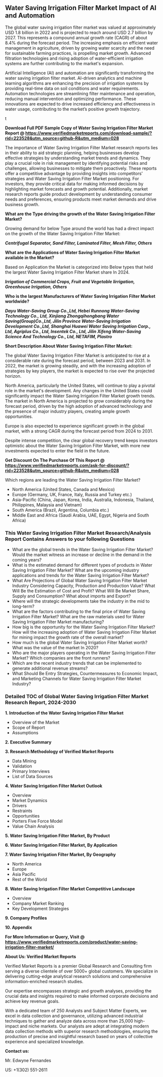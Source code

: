 <h2>Water Saving Irrigation Filter Market Impact of AI and Automation</h2><p>The global water saving irrigation filter market was valued at approximately USD 1.8 billion in 2022 and is projected to reach around USD 2.7 billion by 2027. This represents a compound annual growth rate (CAGR) of about 8.4% during the forecast period. The increasing emphasis on efficient water management in agriculture, driven by growing water scarcity and the need for sustainable farming practices, is propelling market growth. Advanced filtration technologies and rising adoption of water-efficient irrigation systems are further contributing to the market's expansion.</p><p>Artificial Intelligence (AI) and automation are significantly transforming the water saving irrigation filter market. AI-driven analytics and machine learning algorithms are enhancing the precision of irrigation systems by providing real-time data on soil conditions and water requirements. Automation technologies are streamlining filter maintenance and operation, reducing manual intervention and optimizing performance. These innovations are expected to drive increased efficiency and effectiveness in water usage, contributing to the market’s positive growth trajectory.</p>t</p><p id="" class=""><strong>Download Full PDF Sample Copy of Water Saving Irrigation Filter Market Report @ <a href="https://www.verifiedmarketreports.com/download-sample/?rid=223528&utm_source=github-R&utm_medium=028" target="_blank">https://www.verifiedmarketreports.com/download-sample/?rid=223528&utm_source=github-R&utm_medium=028</a></strong></p><p>The importance of&nbsp;Water Saving Irrigation Filter Market research reports lies in their ability to aid strategic planning, helping businesses develop effective strategies by understanding market trends and dynamics. They play a crucial role in risk management by identifying potential risks and challenges, allowing businesses to mitigate them proactively. These reports offer a competitive advantage by providing insights into competitors' strategies and Water Saving Irrigation Filter Market positioning. For investors, they provide critical data for making informed decisions by highlighting market forecasts and growth potential. Additionally, market research reports guide product development by understanding consumer needs and preferences, ensuring products meet market demands and drive business growth.</p><p><strong>What are the&nbsp;Type driving the growth of the Water Saving Irrigation Filter Market?</strong></p><p id="" class="">Growing demand for below Type around the world has had a direct impact on the growth of the Water Saving Irrigation Filter Market:</p><em><strong>Centrifugal Separator, Sand Filter, Laminated Filter, Mesh Filter, Others</strong></em></p><strong>What are the&nbsp;Applications&nbsp;of Water Saving Irrigation Filter Market available in the Market?</strong></p><p id="" class="">Based on Application the Market is categorized into Below types that held the largest Water Saving Irrigation Filter Market share In 2024.</p><em><strong>Irrigation of Commercial Crops, Fruit and Vegetable Iirrigation, Greenhouse Irrigation, Others</strong></em></p><strong>Who is the largest Manufacturers of Water Saving Irrigation Filter Market worldwide?</strong></p><p><em><strong>Dayu Water-Saving Group Co.,Ltd, Hebei Runnong Water-Saving Technology Co., Ltd, Xinjiang Zhongqihongbang Water Saving(Group)Co.,Ltd, Jilin Province Water-Saving Irrigation Development Co.,Ltd, Shanghai Huawei Water Saving Irrigation Corp., Ltd, Agriplus Co., Ltd, Insentek Co., Ltd, Jilin Xifeng Water-Saving Science And Technology Co., Ltd, NETAFIM, Plastro</strong></em></p><p id="" class=""><strong>Short Description About Water Saving Irrigation Filter Market:</strong></p><p>The global Water Saving Irrigation Filter Market is anticipated to rise at a considerable rate during the forecast period, between 2023 and 2031. In 2022, the market is growing steadily, and with the increasing adoption of strategies by key players, the market is expected to rise over the projected horizon.</p><p>North America, particularly the United States, will continue to play a pivotal role in the market's development. Any changes in the United States could significantly impact the Water Saving Irrigation Filter Market growth trends. The market in North America is projected to grow considerably during the forecast period, driven by the high adoption of advanced technology and the presence of major industry players, creating ample growth opportunities.</p><p>Europe is also expected to experience significant growth in the global market, with a strong CAGR during the forecast period from 2024 to 2031.</p><p>Despite intense competition, the clear global recovery trend keeps investors optimistic about the Water Saving Irrigation Filter Market, with more new investments expected to enter the field in the future.</p><p id="" class=""><strong>Get Discount On The Purchase Of This Report @ <a href="https://www.verifiedmarketreports.com/ask-for-discount/?rid=223528&utm_source=github-R&utm_medium=028" target="_blank">https://www.verifiedmarketreports.com/ask-for-discount/?rid=223528&utm_source=github-R&utm_medium=028</a></strong></p>Which regions are leading the Water Saving Irrigation Filter Market?</p><ul><li>North America (United States, Canada and Mexico)</li><li>Europe (Germany, UK, France, Italy, Russia and Turkey etc.)</li><li>Asia-Pacific (China, Japan, Korea, India, Australia, Indonesia, Thailand, Philippines, Malaysia and Vietnam)</li><li>South America (Brazil, Argentina, Columbia etc.)</li><li>Middle East and Africa (Saudi Arabia, UAE, Egypt, Nigeria and South Africa)</li></ul><h3 id="" class="">This Water Saving Irrigation Filter Market Research/Analysis Report Contains Answers to your following Questions</h3><ul><li>What are the global trends in the Water Saving Irrigation Filter Market? Would the market witness an increase or decline in the demand in the coming years?</li><li>What is the estimated demand for different types of products in Water Saving Irrigation Filter Market? What are the upcoming industry applications and trends for the Water Saving Irrigation Filter Market?</li><li>What Are Projections of Global Water Saving Irrigation Filter Market Industry Considering Capacity, Production and Production Value? What Will Be the Estimation of Cost and Profit? What Will Be Market Share, Supply and Consumption? What about imports and Export?</li><li>Where will the strategic developments take the industry in the mid to long-term?</li><li>What are the factors contributing to the final price of Water Saving Irrigation Filter Market? What are the raw materials used for Water Saving Irrigation Filter Market manufacturing?</li><li>How big is the opportunity for the Water Saving Irrigation Filter Market? How will the increasing adoption of Water Saving Irrigation Filter Market for mining impact the growth rate of the overall market?</li><li>How much is the global Water Saving Irrigation Filter Market worth? What was the value of the market In 2020?</li><li>Who are the major players operating in the Water Saving Irrigation Filter Market? Which companies are the front runners?</li><li>Which are the recent industry trends that can be implemented to generate additional revenue streams?</li><li>What Should Be Entry Strategies, Countermeasures to Economic Impact, and Marketing Channels for Water Saving Irrigation Filter Market Industry?</li></ul><h3 id="" class="">Detailed TOC of Global Water Saving Irrigation Filter Market Research Report, 2024-2030</h3><p id="" class=""><strong>1. Introduction of the Water Saving Irrigation Filter Market</strong></p><ul><li>Overview of the Market</li><li>Scope of Report</li><li>Assumptions</li></ul><p id="" class=""><strong>2. Executive Summary</strong></p><p id="" class=""><strong>3. Research Methodology of Verified Market Reports</strong></p><ul><li>Data Mining</li><li>Validation</li><li>Primary Interviews</li><li>List of Data Sources</li></ul><p id="" class=""><strong>4. Water Saving Irrigation Filter Market Outlook</strong></p><ul><li>Overview</li><li>Market Dynamics</li><li>Drivers</li><li>Restraints</li><li>Opportunities</li><li>Porters Five Force Model</li><li>Value Chain Analysis</li></ul><p id="" class=""><strong>5. Water Saving Irrigation Filter Market, By Product</strong></p><p id="" class=""><strong>6. Water Saving Irrigation Filter Market, By Application</strong></p><p id="" class=""><strong>7. Water Saving Irrigation Filter Market, By Geography</strong></p><ul><li>North America</li><li>Europe</li><li>Asia Pacific</li><li>Rest of the World</li></ul><p id="" class=""><strong>8. Water Saving Irrigation Filter Market Competitive Landscape</strong></p><ul><li>Overview</li><li>Company Market Ranking</li><li>Key Development Strategies</li></ul><p id="" class=""><strong>9. Company Profiles</strong></p><p id="" class=""><strong>10. Appendix</strong></p><p id="" class=""><strong>For More Information or Query, Visit @ <a href="https://www.verifiedmarketreports.com/product/water-saving-irrigation-filter-market/" target="_blank">https://www.verifiedmarketreports.com/product/water-saving-irrigation-filter-market/</a></strong></p><p id="" class=""><strong>About Us: Verified Market Reports</strong></p><p id="" class="">Verified Market Reports is a premier Global Research and Consulting firm serving a diverse clientele of over 5000+ global customers. We specialize in delivering cutting-edge analytical research solutions and comprehensive information-enriched research studies.</p><p id="" class="">Our expertise encompasses strategic and growth analyses, providing the crucial data and insights required to make informed corporate decisions and achieve key revenue goals.</p><p id="" class="">With a dedicated team of 250 Analysts and Subject Matter Experts, we excel in data collection and governance, utilizing advanced industrial techniques to gather and analyze data across more than 25,000 high-impact and niche markets. Our analysts are adept at integrating modern data collection methods with superior research methodologies, ensuring the production of precise and insightful research based on years of collective experience and specialized knowledge.</p><p id="" class=""><strong>Contact us:</strong></p><p id="" class="">Mr. Edwyne Fernandes</p><p id="" class="">US: +1(302) 551-2611</p>